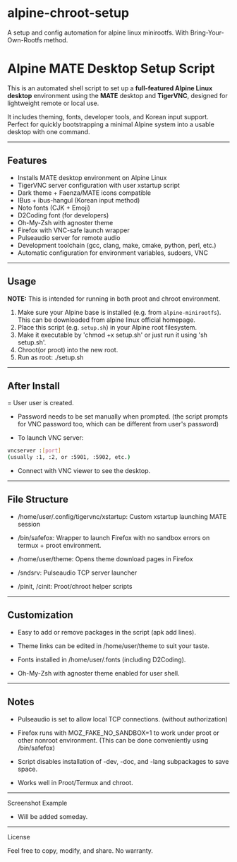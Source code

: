 # alpine-chroot-setup
A setup and config automation for alpine linux minirootfs. With Bring-Your-Own-Rootfs method.

# Alpine MATE Desktop Setup Script

This is an automated shell script to set up a **full-featured Alpine Linux desktop** environment using the **MATE** desktop and **TigerVNC**, designed for lightweight remote or local use.

It includes theming, fonts, developer tools, and Korean input support. Perfect for quickly bootstrapping a minimal Alpine system into a usable desktop with one command.

---

## Features

- Installs MATE desktop environment on Alpine Linux  
- TigerVNC server configuration with user xstartup script  
- Dark theme + Faenza/MATE icons compatible  
- IBus + ibus-hangul (Korean input method)  
- Noto fonts (CJK + Emoji)  
- D2Coding font (for developers)  
- Oh-My-Zsh with agnoster theme  
- Firefox with VNC-safe launch wrapper  
- Pulseaudio server for remote audio  
- Development toolchain (gcc, clang, make, cmake, python, perl, etc.)  
- Automatic configuration for environment variables, sudoers, VNC  

---

## Usage

**NOTE:** This is intended for running in both proot and chroot environment.

1. Make sure your Alpine base is installed (e.g. from `alpine-minirootfs`). This can be downloaded from alpine linux official homepage.  
2. Place this script (e.g. `setup.sh`) in your Alpine root filesystem.
3. Make it executable by 'chmod +x setup.sh' or just run it using 'sh setup.sh'.
4. Chroot(or proot) into the new root.
5. Run as root: ./setup.sh

---

## After Install

= User user is created.

- Password needs to be set manually when prompted. (the script prompts for VNC password too, which can be different from user's password)

- To launch VNC server:

```bash
vncserver :[port]
(usually :1, :2, or :5901, :5902, etc.)
```

- Connect with VNC viewer to see the desktop.

---

## File Structure

- /home/user/.config/tigervnc/xstartup: Custom xstartup launching MATE session

- /bin/safefox: Wrapper to launch Firefox with no sandbox errors on termux + proot environment.

- /home/user/theme: Opens theme download pages in Firefox

- /sndsrv: Pulseaudio TCP server launcher

- /pinit, /cinit: Proot/chroot helper scripts

---

## Customization

- Easy to add or remove packages in the script (apk add lines).

- Theme links can be edited in /home/user/theme to suit your taste.

- Fonts installed in /home/user/.fonts (including D2Coding).

- Oh-My-Zsh with agnoster theme enabled for user shell.

---

## Notes

- Pulseaudio is set to allow local TCP connections. (without authorization)

- Firefox runs with MOZ_FAKE_NO_SANDBOX=1 to work under proot or other nonroot environment. (This can be done conveniently using /bin/safefox)

- Script disables installation of -dev, -doc, and -lang subpackages to save space.

- Works well in Proot/Termux and chroot.

---

Screenshot Example

- Will be added someday.

---

License

Feel free to copy, modify, and share. No warranty.
